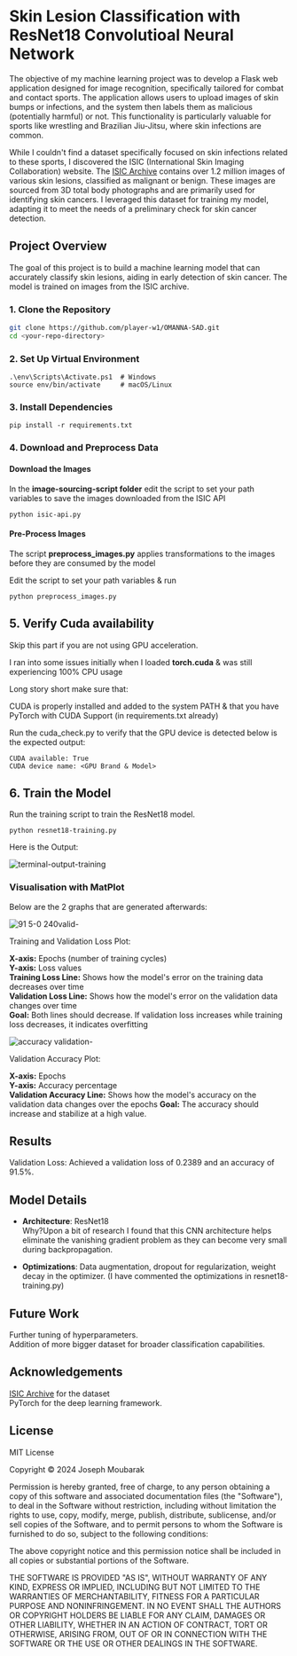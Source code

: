 # Skin Lesion Classification with ResNet18 Convolutioal Neural Network

The objective of my machine learning project was to develop a Flask web application designed for image recognition, specifically tailored for combat and contact sports. The application allows users to upload images of skin bumps or infections, and the system then labels them as malicious (potentially harmful) or not. This functionality is particularly valuable for sports like wrestling and Brazilian Jiu-Jitsu, where skin infections are common.

While I couldn't find a dataset specifically focused on skin infections related to these sports, I discovered the ISIC (International Skin Imaging Collaboration) website. The [ISIC Archive](https://www.isic-archive.com/) contains over 1.2 million images of various skin lesions, classified as malignant or benign. These images are sourced from 3D total body photographs and are primarily used for identifying skin cancers. I leveraged this dataset for training my model, adapting it to meet the needs of a preliminary check for skin cancer detection.


## Project Overview

The goal of this project is to build a machine learning model that can accurately classify skin lesions, aiding in early detection of skin cancer. The model is trained on images from the ISIC archive.

### 1. Clone the Repository

```bash
git clone https://github.com/player-w1/OMANNA-SAD.git
cd <your-repo-directory>
```

### 2. Set Up Virtual Environment

```
.\env\Scripts\Activate.ps1  # Windows
source env/bin/activate     # macOS/Linux
```

### 3. Install Dependencies

```
pip install -r requirements.txt
```

### 4. Download and Preprocess Data

#### Download the Images 

In the **image-sourcing-script folder** edit the script to set your path variables to save the images downloaded from the ISIC API

```
python isic-api.py
```

#### Pre-Process Images

The script **preprocess_images.py** applies transformations to the images before they are consumed by the model 

Edit the script to set your path variables & run 

```
python preprocess_images.py
```

## 5. Verify Cuda availability 

Skip this part if you are not using GPU acceleration. 

I ran into some issues initially when I loaded **torch.cuda** & was still experiencing 100% CPU usage 

Long story short make sure that:  

CUDA is properly installed and added to the system PATH & that you have PyTorch with CUDA Support (in requirements.txt already)

Run the cuda_check.py to verify that the GPU device is detected below is the expected output: 

```
CUDA available: True
CUDA device name: <GPU Brand & Model>
```


## 6. Train the Model

Run the training script to train the ResNet18 model.

```
python resnet18-training.py
```

Here is the Output:

![terminal-output-training](https://github.com/user-attachments/assets/86d55d39-6654-4900-bc66-6a2ae298a84e)


### Visualisation with MatPlot 

Below are the 2 graphs that are generated afterwards:

![91 5-0 240valid-](https://github.com/user-attachments/assets/894eb904-474c-45d9-b4e7-3bd4cd9749b1)

Training and Validation Loss Plot:

**X-axis:** Epochs (number of training cycles)  
**Y-axis:** Loss values  
**Training Loss Line:** Shows how the model's error on the training data decreases over time  
**Validation Loss Line:** Shows how the model's error on the validation data changes over time  
**Goal:** Both lines should decrease. If validation loss increases while training loss decreases, it indicates overfitting  


![accuracy validation-](https://github.com/user-attachments/assets/38fd8570-b43d-426b-892a-733403ed081e)

Validation Accuracy Plot:

**X-axis:** Epochs  
**Y-axis:** Accuracy percentage  
**Validation Accuracy Line:** Shows how the model's accuracy on the validation data changes over the epochs
**Goal:** The accuracy should increase and stabilize at a high value.


## Results 

Validation Loss: Achieved a validation loss of 0.2389 and an accuracy of 91.5%.

## Model Details

- **Architecture**: ResNet18  
  Why?Upon a bit of research I found that this CNN architecture helps eliminate the vanishing gradient problem as they can become very small during backpropagation.
   
- **Optimizations**: Data augmentation, dropout for regularization, weight decay in the optimizer. (I have commented the optimizations in resnet18-training.py)

## Future Work
Further tuning of hyperparameters.  
Addition of more bigger dataset for broader classification capabilities.  


## Acknowledgements
[ISIC Archive](https://www.isic-archive.com/) for the dataset  
PyTorch for the deep learning framework.  



## License 

MIT License

Copyright © 2024 Joseph Moubarak

Permission is hereby granted, free of charge, to any person obtaining a copy
of this software and associated documentation files (the "Software"), to deal
in the Software without restriction, including without limitation the rights
to use, copy, modify, merge, publish, distribute, sublicense, and/or sell
copies of the Software, and to permit persons to whom the Software is
furnished to do so, subject to the following conditions:

The above copyright notice and this permission notice shall be included in all
copies or substantial portions of the Software.

THE SOFTWARE IS PROVIDED "AS IS", WITHOUT WARRANTY OF ANY KIND, EXPRESS OR
IMPLIED, INCLUDING BUT NOT LIMITED TO THE WARRANTIES OF MERCHANTABILITY,
FITNESS FOR A PARTICULAR PURPOSE AND NONINFRINGEMENT. IN NO EVENT SHALL THE
AUTHORS OR COPYRIGHT HOLDERS BE LIABLE FOR ANY CLAIM, DAMAGES OR OTHER
LIABILITY, WHETHER IN AN ACTION OF CONTRACT, TORT OR OTHERWISE, ARISING FROM,
OUT OF OR IN CONNECTION WITH THE SOFTWARE OR THE USE OR OTHER DEALINGS IN THE
SOFTWARE.






